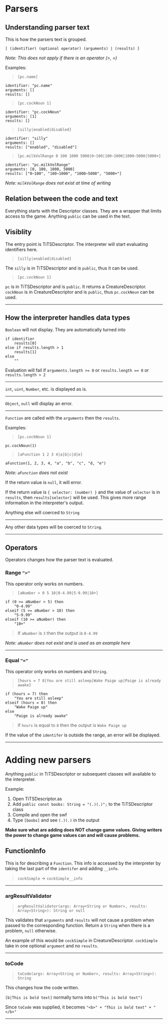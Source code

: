 # Parsers
## Understanding parser text
This is how the parsers text is grouped.

`[ (identifier) (optional operator) (arguments) | (results) ]`

*Note: This does not apply if there is an operator (>, =)*

Examples:
> `[pc.name]`
```
identifier: "pc.name"
arguments: []
results: []
```
> `[pc.cockNoun 1]`
```
identifier: "pc.cockNoun"
arguments: [1]
results: []
```
> `[silly|enabled|disabled]`
```
identifier: "silly"
arguments: []
results: ["enabled", "disabled"]
```
> `[pc.milkVolRange 0 100 1000 5000|0~100|100~1000|1000~5000|5000+]`
```
identifier: "pc.milkVolRange"
arguments: [0, 100, 1000, 5000]
results: ["0~100", "100~1000", "1000~5000", "5000+"]
```
*Note: `milkVolRange` does not exist at time of writing*

## Relation between the code and text
Everything starts with the Descriptor classes. They are a wrapper that limits access to the game. Anything `public` can be used in the text.

## Visiblity
The entry point is TiTSDescriptor. The interpreter will start evaluating identifiers here.

> `[silly|enabled|disabled]`

The `silly` is in TiTSDescriptor and is `public`, thus it can be used.

> `[pc.cockNoun 1]`

`pc` is in TiTSDescriptor and is `public`. It returns a CreatureDescriptor.
`cockNoun` is in CreatureDescriptor and is `public`, thus `pc.cockNoun` can be used.

---
## How the interpreter handles data types

`Boolean` will not display. They are automatically turned into 
```
if identifier 
    results[0]
else if results.length > 1
    results[1]
else
    ""
```
Evaluation will fail if `arguments.length >= 0` or `results.length == 0` or `results.length > 2`

---
`int`, `uint`, `Number`, etc. is displayed as is.

---
`Object`, `null` will display an error.

---
`Function` are called with the `arguments` then the `results`.

Examples:
> `[pc.cockNoun 1]`
```
pc.cockNoun(1)
```

> `[aFunction 1 2 3 4|a|b|c|d|e]`

```
aFunction(1, 2, 3, 4, "a", "b", "c", "d, "e")
```
*Note: `aFunction` does not exist*

If the return value is `null`, it will error. 

If the return value is `{ selector: (number) }` and the value of `selector` is in `results`, then `results[selector]` will be used. This gives more range information in the interpreter's output.

Anything else will coerced to `String`

---
Any other data types will be coerced to `String`.

---

## Operators
Operators changes how the parser text is evaluated.
### Range `">"`
This operator only works on numbers.
> `[aNumber > 0 5 10|0-4.99|5-9.99|10+]`

```
if (0 >= aNumber > 5) then
    "0-4.99"
elseif (5 >= aNumber > 10) then
    "5-9.99"
elseif (10 >= aNumber) then
    "10+"
```
> If `aNumber` is `3` then the output is `0-4.99`

*Note: `aNumber` does not exist and is used as an example here*

---
### Equal `"="`
This operator only works on numbers and `String`.

> `[hours = 7 8|You are still asleep|Wake Paige up|Paige is already awake]`
```
if (hours = 7) then
    "You are still asleep"
elseif (hours = 8) then
    "Wake Paige up"
else
    "Paige is already awake"
```
> If `hours` is equal to `8` then the output is `Wake Paige up`

If the value of the `identifer` is outside the range, an error will be displayed.

---

# Adding new parsers
Anything `public` in TiTSDescriptor or subsequent classes will available to the interpreter.

Example:
1. Open TiTSDescriptor.as
2. Add `public const boobs: String = "(.)(.)";` to the TiTSDescriptor class
3. Compile and open the swf
4. Type `[boobs]` and see `(.)(.)` in the output

**Make sure what are adding does NOT change game values. Giving writers the power to change game values can and will cause problems.**

## FunctionInfo
This is for describing a `Function`.
This info is accessed by the interpreter by taking the last part of the `identifer` and adding `__info`.

> `cockSimple` -> `cockSimple__info`

---
### argResultValidator
> `argResultValidator(args: Array<String or Number>, results: Array<String>): String or null`

This validates that `arguments` and `results` will not cause a problem when passed to the corresponding function. Return a `String` when there is a problem, `null` otherwise.

An example of this would be `cockSimple` in CreatureDescriptor. `cockSimple` take in one optional `argument` and no `results`.

---
### toCode
> `toCode(args: Array<String or Number>, results: Array<String>): String`

This changes how the code written.

`[b|This is bold text]` normally turns into `b("This is bold text")`

Since `toCode` was supplied, it becomes `"<b>" + "This is bold text" + "</b>"`

---